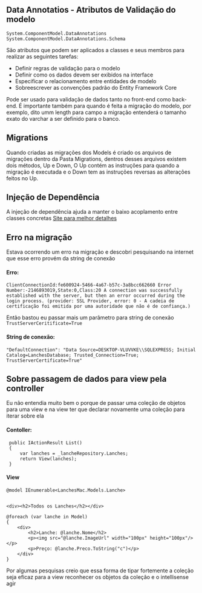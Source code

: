## Data Annotatios - Atributos de Validação do modelo

```System.ComponentModel.DataAnnotations```<br>
```System.ComponentModel.DataAnnotations.Schema```

São atributos que podem ser aplicados a classes e seus membros para realizar as seguintes tarefas:
- Definir regras de validação para o modelo
- Definir como os dados devem ser exibidos na interface
- Especificar o relacionamento entre entidades de modelo
- Sobreescrever as convenções padrão do Entity Framework Core
  
Pode ser usado para validação de dados tanto no front-end como back-end. É importante também para quando é feita a migração do modelo, por exemplo, dito umm length para campo a migração entenderá o tamanho exato do varchar a ser definido para o banco.

## Migrations
Quando criadas as migrações dos Models é criado os arquivos de migrações dentro da Pasta Migrations, dentros desses arquivos existem dois métodos, Up e Down, O Up contém as instruções para quando a migração é executada e o Down tem as instruções reversas as alterações feitos no Up.

## Injeção de Dependência
A injeção de dependência ajuda a manter o baixo acoplamento entre classes concretas
<a href="https://www.macoratti.net/19/04/c_dioc1.htm#:~:text=Este%20recurso%20permite%20a%20inje%C3%A7%C3%A3o,ser%20independente%20dos%20seus%20objetos.">Site para melhor detalhes</a>

## Erro na migração
Estava ocorrendo um erro na migração e descobri pesquisando na internet que esse erro provém da string de conexão
#### Erro:
```
ClientConnectionId:fe600924-5466-4a67-b57c-3a8bcc662660 Error Number:-2146893019,State:0,Class:20 A connection was successfully established with the server, but then an error occurred during the login process. (provider: SSL Provider, error: 0 - A cadeia de certificação foi emitida por uma autoridade que não é de confiança.)
```
Então bastou eu passar mais um parâmetro para string de conexão ```TrustServerCeritificate=True```

#### String de conexão:
```
"DefaultConnection": "Data Source=DESKTOP-VLUVVKE\\SQLEXPRESS; Initial Catalog=LanchesDatabase; Trusted_Connection=True; TrustServerCertificate=True"
```

## Sobre passagem de dados para view pela controller
Eu não entendia muito bem o porque de passar uma coleção de objetos para uma view e na view ter que declarar novamente uma coleção para iterar sobre ela
#### Contoller:
```
 public IActionResult List()
 {
     var lanches = _lancheRepository.Lanches;
     return View(lanches);
 }
```
#### View
```
@model IEnumerable<LanchesMac.Models.Lanche>


<div><h2>Todos os Lanches</h2></div>

@foreach (var lanche in Model)
{
    <div>
        <h2>Lanche: @lanche.Nome</h2>
        <p><img src="@lanche.ImageUrl" width="100px" height="100px"/></p>
        <p>Preço: @lanche.Preco.ToString("c")</p>
    </div>
}

```
Por algumas pesquisas creio que essa forma de tipar fortemente a coleção seja eficaz para a view reconhecer os objetos da coleção e o intellisense agir 
